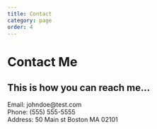 ```yaml
---
title: Contact
category: page
order: 4
---
```

<main>
    <h1>
      Contact
      <span>Me</span>
    </h1>
    <h2>
      This is how you can reach me...
    </h2>
    <div class="boxes">
      <div>
        <span>Email: </span> johndoe@test.com
      </div>
      <div>
        <span>Phone: </span> (555) 555-5555
      </div>
      <div>
        <span>Address: </span> 50 Main st Boston MA 02101
      </div>
    </div>
</main>
